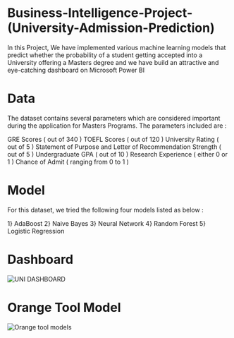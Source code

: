 # Business-Intelligence-Project-(University-Admission-Prediction) 

In this Project, We have implemented various machine learning models that predict whether the probability of a student getting accepted into a University offering a Masters degree and we have build an attractive and eye-catching dashboard on Microsoft Power BI 


# Data

The dataset contains several parameters which are considered important during the application for Masters Programs. The parameters included are :

GRE Scores ( out of 340 ) TOEFL Scores ( out of 120 ) University Rating ( out of 5 ) Statement of Purpose and Letter of Recommendation Strength ( out of 5 ) Undergraduate GPA ( out of 10 ) Research Experience ( either 0 or 1 ) Chance of Admit ( ranging from 0 to 1 )


# Model 

For this dataset, we tried the following four models listed as below :

1} AdaBoost 
2} Naive Bayes 
3} Neural Network
4} Random Forest
5} Logistic Regression

# Dashboard 

![UNI DASHBOARD](https://user-images.githubusercontent.com/109656499/227271218-cbc37a4e-ac26-459f-a51b-502a7ecf1933.png)

# Orange Tool Model 


![Orange tool models](https://user-images.githubusercontent.com/109656499/227271812-f3c9a871-202c-416c-af18-7aed1d3aac6e.png)



